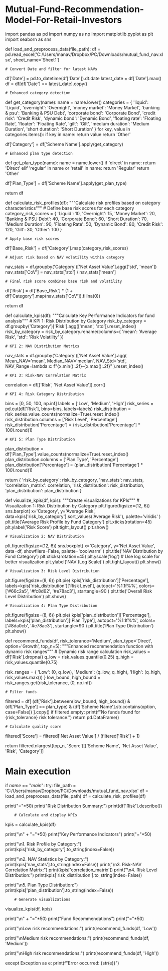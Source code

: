 # Mutual-Fund-Recommendation-Model-For-Retail-Investors
import pandas as pd
import numpy as np
import matplotlib.pyplot as plt
import seaborn as sns

def load_and_preprocess_data(file_path):
    df = pd.read_excel('C:/Users/manav/Dropbox/PC/Downloads/mutual_fund_nav.xlsx', sheet_name='Sheet1')
    
    # Convert Date and filter for latest NAVs
  df['Date'] = pd.to_datetime(df['Date']).dt.date
    latest_date = df['Date'].max()
    df = df[df['Date'] == latest_date].copy()
    
    # Enhanced category detection
  def get_category(name):
        name = name.lower()
        categories = {
            'liquid': 'Liquid',
            'overnight': 'Overnight',
            'money market': 'Money Market',
            'banking & psu': 'Banking & PSU Debt',
            'corporate bond': 'Corporate Bond',
            'credit risk': 'Credit Risk',
            'dynamic bond': 'Dynamic Bond',
            'floating rate': 'Floating Rate',
            'floater': 'Floating Rate',
            'gilt': 'Gilt',
            'medium duration': 'Medium Duration',
            'short duration': 'Short Duration'
        }
        for key, value in categories.items():
            if key in name:
                return value
        return 'Other'
    
  df['Category'] = df['Scheme Name'].apply(get_category)
    
    # Enhanced plan type detection
   def get_plan_type(name):
        name = name.lower()
        if 'direct' in name:
            return 'Direct'
        elif 'regular' in name or 'retail' in name:
            return 'Regular'
        return 'Other'
    
   df['Plan_Type'] = df['Scheme Name'].apply(get_plan_type)
    
   return df

def calculate_risk_profiles(df):
    """Calculate risk profiles based on category characteristics"""
    # Define base risk scores for each category
    category_risk_scores = {
        'Liquid': 10,
        'Overnight': 15,
        'Money Market': 20,
        'Banking & PSU Debt': 40,
        'Corporate Bond': 60,
        'Short Duration': 70,
        'Medium Duration': 90,
        'Floating Rate': 50,
        'Dynamic Bond': 80,
        'Credit Risk': 120,
        'Gilt': 30,
        'Other': 100
    }
    
    # Apply base risk scores
  df['Base_Risk'] = df['Category'].map(category_risk_scores)
    
    # Adjust risk based on NAV volatility within category
   nav_stats = df.groupby('Category')['Net Asset Value'].agg(['std', 'mean'])
    nav_stats['CoV'] = nav_stats['std'] / nav_stats['mean']
    
    # Final risk score combines base risk and volatility
  df['Risk'] = df['Base_Risk'] * (1 + df['Category'].map(nav_stats['CoV']).fillna(0))
    
   return df

def calculate_kpis(df):
    """Calculate Key Performance Indicators for fund analysis"""
    # KPI 1: Risk Distribution by Category
    risk_by_category = df.groupby('Category')['Risk'].agg(['mean', 'std']).reset_index()
    risk_by_category = risk_by_category.rename(columns={
        'mean': 'Average Risk',
        'std': 'Risk Volatility'
    })
    
    # KPI 2: NAV Distribution Metrics
  nav_stats = df.groupby('Category')['Net Asset Value'].agg(
        Mean_NAV='mean',
        Median_NAV='median',
        NAV_Std='std',
        NAV_Range=lambda x: f"{x.min():.2f}-{x.max():.2f}"
    ).reset_index()
    
    # KPI 3: Risk-NAV Correlation Matrix
  correlation = df[['Risk', 'Net Asset Value']].corr()
    
    # KPI 4: Risk Category Distribution
  bins = [0, 50, 100, np.inf]
    labels = ['Low', 'Medium', 'High']
    risk_series = pd.cut(df['Risk'], bins=bins, labels=labels)
    risk_distribution = risk_series.value_counts(normalize=True).reset_index()
    risk_distribution.columns = ['Risk Level', 'Percentage']
    risk_distribution['Percentage'] = (risk_distribution['Percentage'] * 100).round(1)
    
    # KPI 5: Plan Type Distribution
  plan_distribution = df['Plan_Type'].value_counts(normalize=True).reset_index()
    plan_distribution.columns = ['Plan Type', 'Percentage']
    plan_distribution['Percentage'] = (plan_distribution['Percentage'] * 100).round(1)
    
  return {
        'risk_by_category': risk_by_category,
        'nav_stats': nav_stats,
        'correlation_matrix': correlation,
        'risk_distribution': risk_distribution,
        'plan_distribution': plan_distribution
    }

def visualize_kpis(df, kpis):
    """Create visualizations for KPIs"""
    # Visualization 1: Risk Distribution by Category
    plt.figure(figsize=(12, 6))
    sns.barplot(
        x='Category', 
        y='Average Risk', 
        data=kpis['risk_by_category'].sort_values('Average Risk'),
        palette='viridis'
    )
    plt.title('Average Risk Profile by Fund Category')
    plt.xticks(rotation=45)
    plt.ylabel('Risk Score')
    plt.tight_layout()
    plt.show()
    
    # Visualization 2: NAV Distribution
   plt.figure(figsize=(12, 6))
    sns.boxplot(
        x='Category', 
        y='Net Asset Value', 
        data=df,
        showfliers=False,
        palette='coolwarm'
    )
    plt.title('NAV Distribution by Fund Category')
    plt.xticks(rotation=45)
    plt.yscale('log')  # Use log scale for better visualization
    plt.ylabel('NAV (Log Scale)')
    plt.tight_layout()
    plt.show()
    
    # Visualization 3: Risk Level Distribution
   plt.figure(figsize=(8, 6))
    plt.pie(
        kpis['risk_distribution']['Percentage'],
        labels=kpis['risk_distribution']['Risk Level'],
        autopct='%1.1f%%',
        colors=['#66c2a5', '#fc8d62', '#e78ac3'],
        startangle=90
    )
    plt.title('Overall Risk Level Distribution')
    plt.show()
    
    # Visualization 4: Plan Type Distribution
  plt.figure(figsize=(8, 6))
    plt.pie(
        kpis['plan_distribution']['Percentage'],
        labels=kpis['plan_distribution']['Plan Type'],
        autopct='%1.1f%%',
        colors=['#8da0cb', '#e78ac3'],
        startangle=90
    )
    plt.title('Plan Type Distribution')
    plt.show()

def recommend_funds(df, risk_tolerance='Medium', plan_type='Direct', option='Growth', top_n=5):
    """Enhanced recommendation function with dynamic risk ranges"""
    # Dynamic risk range calculation
    risk_values = df['Risk'].dropna()
    q_low = risk_values.quantile(0.25)
    q_high = risk_values.quantile(0.75)
    
   risk_ranges = {
        'Low': (0, q_low),
        'Medium': (q_low, q_high),
        'High': (q_high, risk_values.max())
    }
        low_bound, high_bound = risk_ranges.get(risk_tolerance, (0, np.inf))
    
    # Filter funds
   filtered = df[
        (df['Risk'].between(low_bound, high_bound)) &
        (df['Plan_Type'] == plan_type) &
        (df['Scheme Name'].str.contains(option, case=False))
    ].copy()
        if filtered.empty:
        print(f"No funds found for {risk_tolerance} risk tolerance.")
        return pd.DataFrame()
    
    # Calculate quality score
  filtered['Score'] = filtered['Net Asset Value'] / (filtered['Risk'] + 1)
    
  return filtered.nlargest(top_n, 'Score')[['Scheme Name', 'Net Asset Value', 'Risk', 'Category']]

# Main execution
if _name_ == "_main_":
    try:
        file_path = 'C:/Users/manav/Dropbox/PC/Downloads/mutual_fund_nav.xlsx'
        df = load_and_preprocess_data(file_path)
        df = calculate_risk_profiles(df)
        
   print("="*50)
        print("Risk Distribution Summary:")
        print(df['Risk'].describe())
        
        # Calculate and display KPIs
   kpis = calculate_kpis(df)
        
   print("\n" + "="*50)
        print("Key Performance Indicators")
        print("="*50)
        
   print("\n1. Risk Profile by Category:")
        print(kpis['risk_by_category'].to_string(index=False))
        
   print("\n2. NAV Statistics by Category:")
        print(kpis['nav_stats'].to_string(index=False))
            print("\n3. Risk-NAV Correlation Matrix:")
        print(kpis['correlation_matrix'])
            print("\n4. Risk Level Distribution:")
        print(kpis['risk_distribution'].to_string(index=False))
        
  print("\n5. Plan Type Distribution:")
        print(kpis['plan_distribution'].to_string(index=False))
        
        # Generate visualizations
   visualize_kpis(df, kpis)
        
   print("\n" + "="*50)
        print("Fund Recommendations")
        print("="*50)
        
   print("\nLow risk recommendations:")
        print(recommend_funds(df, 'Low'))
        
  print("\nMedium risk recommendations:")
        print(recommend_funds(df, 'Medium'))
        
   print("\nHigh risk recommendations:")
        print(recommend_funds(df, 'High'))
        
   except Exception as e:
        print(f"Error occurred: {str(e)}")
